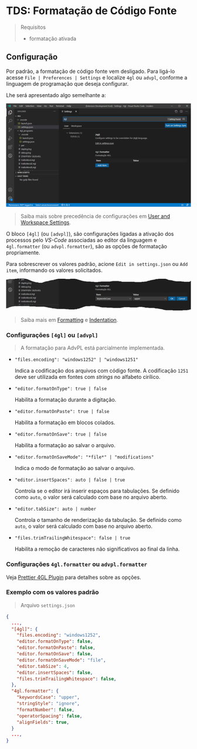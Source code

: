 # TDS: Formatação de Código Fonte

> Requisitos
>
> - formatação ativada

## Configuração

Por padrão, a formatação de código fonte vem desligado. Para ligá-lo acesse `File | Preferences | Settings` e localize `4gl` ou `advpl`, conforme a linguagem de programação que deseja configurar.

Lhe será apresentado algo semelhante a:

![4GL settings](format_settings.png)

> Saiba mais sobre precedência de configurações em [User and Workspace Settings](https://vscode.readthedocs.io/en/latest/getstarted/settings/).

O bloco `[4gl]` (ou `[advpl]`), são configurações ligadas a ativação dos processos pelo _VS-Code_ associadas ao editor da linguagem e `4gl.formatter` (ou `advpl.formatter`), são as opções de formatação propriamente.

Para sobrescrever os valores padrão, acione `Edit in settings.json` ou `Add item`, informando os valores solicitados.

![4GL formatter](format_settings_formatter.png)

> Saiba mais em [Formatting](https://code.visualstudio.com/docs/editor/codebasics#_formatting) e [Indentation](https://code.visualstudio.com/docs/editor/codebasics#_indentation).

### Configurações `[4gl]` ou `[advpl]`

> A formatação para AdvPL está parcialmente implementada.

- `"files.encoding": "windows1252" | "windows1251"`

  Indica a codificação dos arquivos com código fonte. A codificação `1251` deve ser utilizada em fontes com _strings_ no alfabeto cirílico.

- `"editor.formatOnType": true | false`

  Habilita a formatação durante a digitação.

- `"editor.formatOnPaste": true | false`

  Habilita a formatação em blocos colados.

- `"editor.formatOnSave": true | false`

  Habilita a formatação ao salvar o arquivo.

- `"editor.formatOnSaveMode": "*file*" | "modifications"`

  Indica o modo de formatação ao salvar o arquivo.

- `"editor.insertSpaces": auto | false | true`

  Controla se o editor irá inserir espaços para tabulações. Se definido como `auto`, o valor será calculado com base no arquivo aberto.

- `"editor.tabSize": auto | number`

  Controla o tamanho de renderização da tabulação. Se definido como `auto`, o valor será calculado com base no arquivo aberto.

- `"files.trimTrailingWhitespace": false | true`

  Habilita a remoção de caracteres não significativos ao final da linha.

### Configurações `4gl.formatter` ou `advpl.formatter`

Veja [Prettier 4GL Plugin](https://github.com/totvs/prettier-plugin-4gl#uso-e-op%C3%A7%C3%B5es) para detalhes sobre as opções.

### Exemplo com os valores padrão

> Arquivo `settings.json`

```JSON
{
  ...,
  "[4gl]": {
    "files.encoding": "windows1252",
    "editor.formatOnType": false,
    "editor.formatOnPaste": false,
    "editor.formatOnSave": false,
    "editor.formatOnSaveMode": "file",
    "editor.tabSize": 4,
    "editor.insertSpaces": false,
    "files.trimTrailingWhitespace": false,
  },
  "4gl.formatter": {
    "keywordsCase": "upper",
    "stringStyle": "ignore",
    "formatNumber": false,
    "operatorSpacing": false,
    "alignFields": true,
  }
  ...,
}
```
